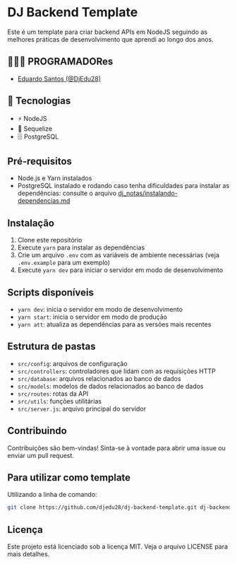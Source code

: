 # DJ Backend Template

Este é um template para criar backend APIs em NodeJS seguindo as melhores práticas de desenvolvimento que aprendi ao longo dos anos.

## 👨🏼‍💻 PROGRAMADORes

- [Eduardo Santos (@DjEdu28)](https://github.com/djedu28)

## 🚀 Tecnologias

- ⚡ NodeJS
- 💾 Sequelize
- 🗄 PostgreSQL

## Pré-requisitos

- Node.js e Yarn instalados
- PostgreSQL instalado e rodando
caso tenha dificuldades para instalar as dependências: consulte o arquivo [dj_notas/instalando-dependencias.md](./dj_notas/instalando-dependencias.md)

## Instalação

1. Clone este repositório
2. Execute `yarn` para instalar as dependências
3. Crie um arquivo `.env` com as variáveis de ambiente necessárias (veja `.env.example` para um exemplo)
4. Execute `yarn dev` para iniciar o servidor em modo de desenvolvimento

## Scripts disponíveis

- `yarn dev`: inicia o servidor em modo de desenvolvimento
- `yarn start`: inicia o servidor em modo de produção
- `yarn att`: atualiza as dependências para as versões mais recentes

## Estrutura de pastas

- `src/config`: arquivos de configuração
- `src/controllers`: controladores que lidam com as requisições HTTP
- `src/database`: arquivos relacionados ao banco de dados
- `src/models`: modelos de dados relacionados ao banco de dados
- `src/routes`: rotas da API
- `src/utils`: funções utilitárias
- `src/server.js`: arquivo principal do servidor

## Contribuindo

Contribuições são bem-vindas! Sinta-se à vontade para abrir uma issue ou enviar um pull request.

## Para utilizar como template

Utilizando a linha de comando:

```bash
git clone https://github.com/djedu28/dj-backend-template.git dj-backend
```

## Licença

Este projeto está licenciado sob a licença MIT. Veja o arquivo LICENSE para mais detalhes.
